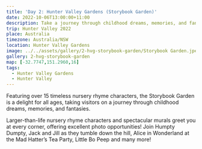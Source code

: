```yaml
---
title: 'Day 2: Hunter Valley Gardens (Storybook Garden)'
date: 2022-10-06T13:00:00+11:00
description: Take a journey through childhood dreams, memories, and fantasies.
trip: Hunter Valley 2022
place: Australia
timezone: Australia/NSW
location: Hunter Valley Gardens
image: ../../assets/gallery/2-hvg-storybook-garden/Storybook Garden.jpeg
gallery: 2-hvg-storybook-garden
map: [-32.7747,151.2960,16]
tags:
  - Hunter Valley Gardens
  - Hunter Valley
---
```

Featuring over 15 timeless nursery rhyme characters, the Storybook Garden is a delight for all ages, taking visitors on a journey through childhood dreams, memories, and fantasies.

Larger-than-life nursery rhyme characters and spectacular murals greet you at every corner, offering excellent photo opportunities! Join Humpty Dumpty, Jack and Jill as they tumble down the hill, Alice in Wonderland at the Mad Hatter’s Tea Party, Little Bo Peep and many more!
